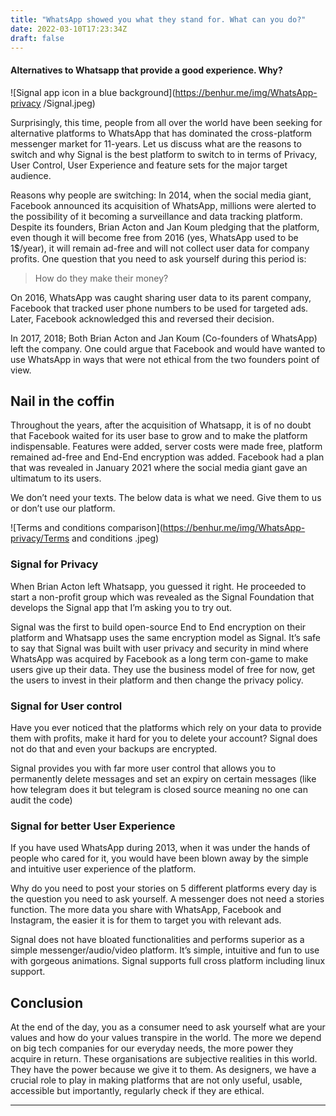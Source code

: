 ```yaml
---
title: "WhatsApp showed you what they stand for. What can you do?"
date: 2022-03-10T17:23:34Z
draft: false
---
```

#### Alternatives to Whatsapp that provide a good experience. Why?
![Signal app icon in a blue background](https://benhur.me/img/WhatsApp-privacy /Signal.jpeg)

Surprisingly, this time, people from all over the world have been seeking for alternative platforms to WhatsApp that has dominated the cross-platform messenger market for 11-years. Let us discuss what are the reasons to switch and why Signal is the best platform to switch to in terms of Privacy, User Control, User Experience and feature sets for the major target audience.

Reasons why people are switching: In 2014, when the social media giant, Facebook announced its acquisition of WhatsApp, millions were alerted to the possibility of it becoming a surveillance and data tracking platform. Despite its founders, Brian Acton and Jan Koum pledging that the platform, even though it will become free from 2016 (yes, WhatsApp used to be 1$/year), it will remain ad-free and will not collect user data for company profits. One question that you need to ask yourself during this period is:

>How do they make their money?

On 2016, WhatsApp was caught sharing user data to its parent company, Facebook that tracked user phone numbers to be used for targeted ads. Later, Facebook acknowledged this and reversed their decision.

In 2017, 2018; Both Brian Acton and Jan Koum (Co-founders of WhatsApp) left the company. One could argue that Facebook and would have wanted to use WhatsApp in ways that were not ethical from the two founders point of view.

## Nail in the coffin
Throughout the years, after the acquisition of Whatsapp, it is of no doubt that Facebook waited for its user base to grow and to make the platform indispensable. Features were added, server costs were made free, platform remained ad-free and End-End encryption was added. Facebook had a plan that was revealed in January 2021 where the social media giant gave an ultimatum to its users.

We don’t need your texts. The below data is what we need. Give them to us or don’t use our platform.

![Terms and conditions comparison](https://benhur.me/img/WhatsApp-privacy/Terms and conditions .jpeg)

### Signal for Privacy
When Brian Acton left Whatsapp, you guessed it right. He proceeded to start a non-profit group which was revealed as the Signal Foundation that develops the Signal app that I’m asking you to try out.

Signal was the first to build open-source End to End encryption on their platform and Whatsapp uses the same encryption model as Signal. It’s safe to say that Signal was built with user privacy and security in mind where WhatsApp was acquired by Facebook as a long term con-game to make users give up their data. They use the business model of free for now, get the users to invest in their platform and then change the privacy policy.

### Signal for User control
Have you ever noticed that the platforms which rely on your data to provide them with profits, make it hard for you to delete your account? Signal does not do that and even your backups are encrypted.

Signal provides you with far more user control that allows you to permanently delete messages and set an expiry on certain messages (like how telegram does it but telegram is closed source meaning no one can audit the code)

### Signal for better User Experience
If you have used WhatsApp during 2013, when it was under the hands of people who cared for it, you would have been blown away by the simple and intuitive user experience of the platform.

Why do you need to post your stories on 5 different platforms every day is the question you need to ask yourself. A messenger does not need a stories function. The more data you share with WhatsApp, Facebook and Instagram, the easier it is for them to target you with relevant ads.

Signal does not have bloated functionalities and performs superior as a simple messenger/audio/video platform. It’s simple, intuitive and fun to use with gorgeous animations. Signal supports full cross platform including linux support.

## Conclusion 
At the end of the day, you as a consumer need to ask yourself what are your values and how do your values transpire in the world. The more we depend on big tech companies for our everyday needs, the more power they acquire in return. These organisations are subjective realities in this world. They have the power because we give it to them. As designers, we have a crucial role to play in making platforms that are not only useful, usable, accessible but importantly, regularly check if they are ethical.

***